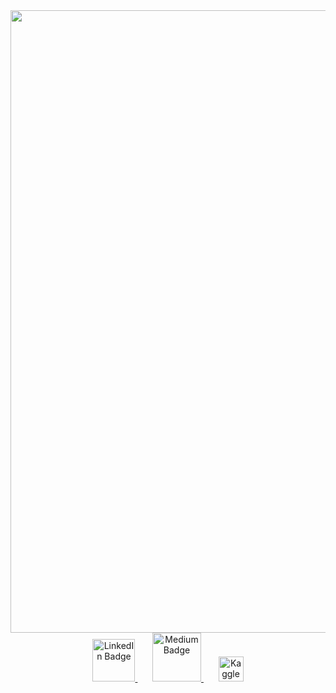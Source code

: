 <img width="996" src="https://github.com/user-attachments/assets/5688688a-eb5e-49f4-b217-73ffce3ecf29" />

<div align="center">
  <a href="https://www.linkedin.com/in/garvitsingh14/">
    <img src="https://github.com/user-attachments/assets/167a6696-4f43-4897-9a03-91b632b8a371" alt="LinkedIn Badge" height="68"/>
  </a>
  &nbsp;&nbsp;&nbsp;&nbsp;&nbsp;
  <a href="https://medium.com/@garvitsingh1401">
    <img src="https://github.com/user-attachments/assets/b97f09a3-690d-4c07-9e7c-e7b21d94a8a2" alt="Medium Badge" height="78"/>
  </a>
  &nbsp;&nbsp;&nbsp;&nbsp;&nbsp;
  <a href="https://www.kaggle.com/garvitsingh14">
    <img src="https://github.com/user-attachments/assets/88a6e30c-fc9a-4ad5-a5eb-7b54e4117d962" alt="Kaggle Badge" height="40"/>
  </a>
</div>
